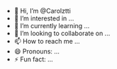 - 👋 Hi, I’m @Carolztti
- 👀 I’m interested in ...
- 🌱 I’m currently learning ...
- 💞️ I’m looking to collaborate on ...
- 📫 How to reach me ...
- 😄 Pronouns: ...
- ⚡ Fun fact: ...

<!---
Carolztti/Carolztti is a ✨ special ✨ repository because its `README.md` (this file) appears on your GitHub profile.
You can click the Preview link to take a look at your changes.
--->
